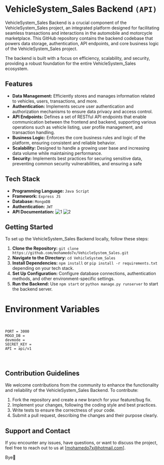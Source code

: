 # VehicleSystem_Sales Backend `(API)`

VehicleSystem_Sales Backend is a crucial component of the VehicleSystem_Sales project, an integrated platform designed for facilitating seamless transactions and interactions in the automobile and motorcycle marketplace. This GitHub repository contains the backend codebase that powers data storage, authentication, API endpoints, and core business logic of the VehicleSystem_Sales project.

The backend is built with a focus on efficiency, scalability, and security, providing a robust foundation for the entire VehicleSystem_Sales ecosystem.

## Features

- **Data Management:** Efficiently stores and manages information related to vehicles, users, transactions, and more.
- **Authentication:** Implements secure user authentication and authorization mechanisms to ensure data privacy and access control.
- **API Endpoints:** Defines a set of RESTful API endpoints that enable communication between the frontend and backend, supporting various operations such as vehicle listing, user profile management, and transaction handling.
- **Business Logic:** Enforces the core business rules and logic of the platform, ensuring consistent and reliable behavior.
- **Scalability:** Designed to handle a growing user base and increasing data volume while maintaining performance.
- **Security:** Implements best practices for securing sensitive data, preventing common security vulnerabilities, and ensuring a safe 

## Tech Stack

- **Programming Language:** `Java Script`
- **Framework:** `Express JS`
- **Database:** `MongoDB`
- **Authentication:** `JWT`
- **API Documentation:** ![1](https://github.com/mohamedo7x/VehicleSystem_Sales/assets/109876433/ace1eb59-bb38-4fcc-98a9-b21b26e6fb40)
![2](https://github.com/mohamedo7x/VehicleSystem_Sales/assets/109876433/6436a9cc-dfa1-4f42-8000-75087c313ae0)


## Getting Started

To set up the VehicleSystem_Sales Backend locally, follow these steps:

1. **Clone the Repository:** `git clone https://github.com/mohamedo7x/VehicleSystem_Sales.git`
2. **Navigate to the Directory:** `cd VehicleSystem_Sales`
3. **Install Dependencies:** `npm install` or `pip install -r requirements.txt` depending on your tech stack.
4. **Set Up Configuration:** Configure database connections, authentication methods, and other environment-specific settings.
5. **Run the Backend:** Use `npm start` or `python manage.py runserver` to start the backend server.

# Environment Variables

&nbsp;

```ENV
PORT = 3000
MOGO_DB = 
devmode = 
SECRET_KEY = 
API = api/v1
```

&nbsp;

## Contribution Guidelines

We welcome contributions from the community to enhance the functionality and reliability of the VehicleSystem_Sales Backend. To contribute:

1. Fork the repository and create a new branch for your feature/bug fix.
2. Implement your changes, following the coding style and best practices.
3. Write tests to ensure the correctness of your code.
4. Submit a pull request, describing the changes and their purpose clearly.

## Support and Contact

If you encounter any issues, have questions, or want to discuss the project, feel free to reach out to us at [mohamedo7x@hotmail.com].

Bye👋
